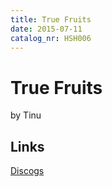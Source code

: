 ```yaml
---
title: True Fruits
date: 2015-07-11
catalog_nr: HSH006
---
```


# True Fruits
by Tinu

## Links
[Discogs](https://www.discogs.com/Tinu-True-Fruits/release/7579828)
